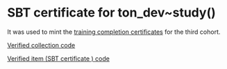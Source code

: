 # SBT certificate for ton_dev~study()

It was used to mint the [training completion certificates](https://tonviewer.com/EQA0WXDCJicpsFLu2DwxHktxffC04-B_PGRDGmCcfWKjXSzq?section=overview) for the third cohort.

[Verified collection code](https://tonviewer.com/EQA0WXDCJicpsFLu2DwxHktxffC04-B_PGRDGmCcfWKjXSzq?section=code)

[Verified item (SBT certificate ) code](https://tonviewer.com/EQDgW5H1damYwXqKmsgA6lvdP-4bGDL_Itt0DlGOvDw6UgUu?section=code)

